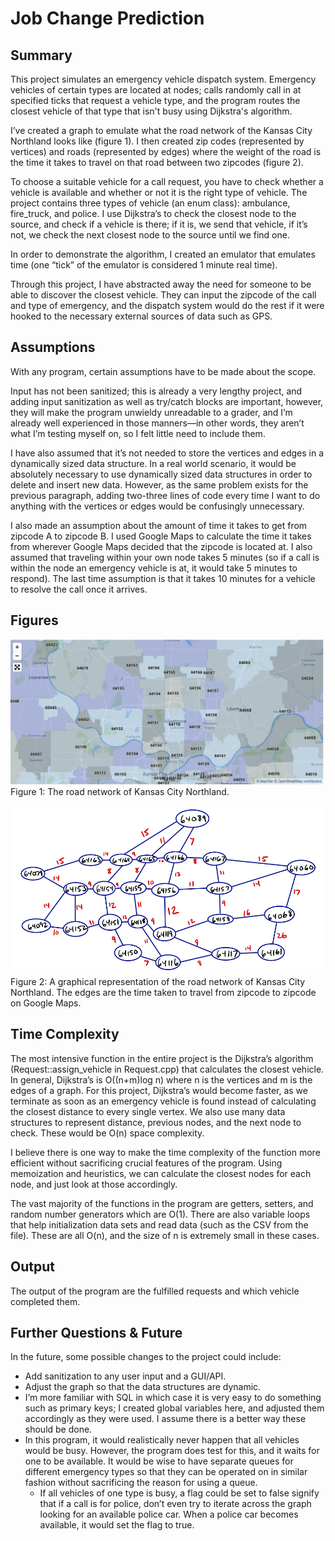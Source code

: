 # Job Change Prediction

## Summary

This project simulates an emergency vehicle dispatch system. Emergency vehicles of certain types are located at nodes; calls randomly call in at specified ticks that request a vehicle type, and the program routes the closest vehicle of that type that isn't busy using Dijkstra's algorithm.

I’ve created a graph to emulate what the road network of the Kansas City Northland looks like (figure 1). I then created zip codes (represented by vertices) and roads (represented by edges) where the weight of the road is the time it takes to travel on that road between two zipcodes (figure 2).

To choose a suitable vehicle for a call request, you have to check whether a vehicle is available and whether or not it is the right type of vehicle. The project contains three types of vehicle (an enum class): ambulance, fire_truck, and police. I use Dijkstra’s to check the closest node to the source, and check if a vehicle is there; if it is, we send that vehicle, if it’s not, we check the next closest node to the source until we find one.

In order to demonstrate the algorithm, I created an emulator that emulates time (one “tick” of the emulator is considered 1 minute real time).

Through this project, I have abstracted away the need for someone to be able to discover the closest vehicle. They can input the zipcode of the call and type of emergency, and the dispatch system would do the rest if it were hooked to the necessary external sources of data such as GPS.

## Assumptions

With any program, certain assumptions have to be made about the scope.

Input has not been sanitized; this is already a very lengthy project, and adding input sanitization as well as try/catch blocks are important, however, they will make the program unwieldy unreadable to a grader, and I’m already well experienced in those manners—in other words, they aren’t what I’m testing myself on, so I felt little need to include them.

I have also assumed that it’s not needed to store the vertices and edges in a dynamically sized data structure. In a real world scenario, it would be absolutely necessary to use dynamically sized data structures in order to delete and insert new data. However, as the same problem exists for the previous paragraph, adding two-three lines of code every time I want to do anything with the vertices or edges would be confusingly unnecessary.

I also made an assumption about the amount of time it takes to get from zipcode A to zipcode B. I used Google Maps to calculate the time it takes from wherever Google Maps decided that the zipcode is located at. I also assumed that traveling within your own node takes 5 minutes (so if a call is within the node an emergency vehicle is at, it would take 5 minutes to respond). The last time assumption is that it takes 10 minutes for a vehicle to resolve the call once it arrives.

## Figures

![Figure 1](docs/map.png)  
Figure 1: The road network of Kansas City Northland.

![Figure 2](docs/graph.png)
Figure 2: A graphical representation of the road network of Kansas City Northland. The edges are the time taken to travel from zipcode to zipcode on Google Maps.

## Time Complexity

The most intensive function in the entire project is the Dijkstra’s algorithm (Request::assign_vehicle in Request.cpp) that calculates the closest vehicle. In general, Dijkstra’s is O((n+m)log n) where n is the vertices and m is the edges of a graph. For this project, Dijkstra’s would become faster, as we terminate as soon as an emergency vehicle is found instead of calculating the closest distance to every single vertex. We also use many data structures to represent distance, previous nodes, and the next node to check. These would be O(n) space complexity.

I believe there is one way to make the time complexity of the function more efficient without sacrificing crucial features of the program. Using memoization and heuristics, we can calculate the closest nodes for each node, and just look at those accordingly.

The vast majority of the functions in the program are getters, setters, and random number generators which are O(1). There are also variable loops that help initialization data sets and read data (such as the CSV from the file). These are all O(n), and the size of n is extremely small in these cases.

## Output

The output of the program are the fulfilled requests and which vehicle completed them.

## Further Questions & Future

In the future, some possible changes to the project could include:

- Add sanitization to any user input and a GUI/API.
- Adjust the graph so that the data structures are dynamic.
- I’m more familiar with SQL in which case it is very easy to do something such as primary keys; I created global variables here, and adjusted them accordingly as they were used. I assume there is a better way these should be done.
- In this program, it would realistically never happen that all vehicles would be busy. However, the program does test for this, and it waits for one to be available. It would be wise to have separate queues for different emergency types so that they can be operated on in similar fashion without sacrificing the reason for using a queue.
  - If all vehicles of one type is busy, a flag could be set to false signify that if a call is for police, don’t even try to iterate across the graph looking for an available police car. When a police car becomes available, it would set the flag to true.
